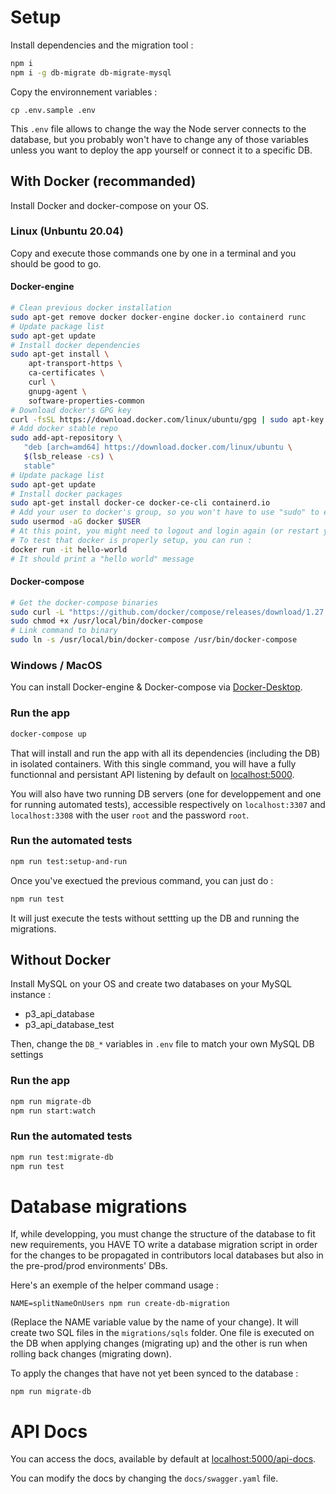# Setup

Install dependencies and the migration tool :

```sh
npm i
npm i -g db-migrate db-migrate-mysql
```

Copy the environnement variables :

```
cp .env.sample .env
```

This `.env` file allows to change the way the Node server connects to the database, but you probably won't have to change any of those variables unless you want to deploy the app yourself or connect it to a specific DB.

## With Docker (recommanded)

Install Docker and docker-compose on your OS.

### Linux (Unbuntu 20.04)

Copy and execute those commands one by one in a terminal and you should be good to go.

#### Docker-engine

```sh
# Clean previous docker installation
sudo apt-get remove docker docker-engine docker.io containerd runc
# Update package list
sudo apt-get update
# Install docker dependencies
sudo apt-get install \
    apt-transport-https \
    ca-certificates \
    curl \
    gnupg-agent \
    software-properties-common
# Download docker's GPG key
curl -fsSL https://download.docker.com/linux/ubuntu/gpg | sudo apt-key add -
# Add docker stable repo
sudo add-apt-repository \
   "deb [arch=amd64] https://download.docker.com/linux/ubuntu \
   $(lsb_release -cs) \
   stable"
# Update package list
sudo apt-get update
# Install docker packages
sudo apt-get install docker-ce docker-ce-cli containerd.io
# Add your user to docker's group, so you won't have to use "sudo" to execute Docker
sudo usermod -aG docker $USER
# At this point, you might need to logout and login again (or restart your machine)
# To test that docker is properly setup, you can run :
docker run -it hello-world
# It should print a "hello world" message
```

#### Docker-compose

```sh
# Get the docker-compose binaries
sudo curl -L "https://github.com/docker/compose/releases/download/1.27.4/docker-compose-$(uname -s)-$(uname -m)" -o /usr/local/bin/docker-compose
sudo chmod +x /usr/local/bin/docker-compose
# Link command to binary
sudo ln -s /usr/local/bin/docker-compose /usr/bin/docker-compose
```

### Windows / MacOS

You can install Docker-engine & Docker-compose via [Docker-Desktop](https://www.docker.com/products/docker-desktop).

### Run the app

```sh
docker-compose up
```

That will install and run the app with all its dependencies (including the DB) in isolated containers. With this single command, you will have a fully functionnal and persistant API listening by default on [localhost:5000](http://localhost:5000).

You will also have two running DB servers (one for developpement and one for running automated tests), accessible respectively on `localhost:3307` and `localhost:3308` with the user `root` and the password `root`.

### Run the automated tests

```sh
npm run test:setup-and-run
```

Once you've exectued the previous command, you can just do :

```sh
npm run test
```

It will just execute the tests without settting up the DB and running the migrations.

## Without Docker

Install MySQL on your OS and create two databases on your MySQL instance :

- p3_api_database
- p3_api_database_test

Then, change the `DB_*` variables in `.env` file to match your own MySQL DB settings

### Run the app

```sh
npm run migrate-db
npm run start:watch
```

### Run the automated tests

```sh
npm run test:migrate-db
npm run test
```

# Database migrations

If, while developping, you must change the structure of the database to fit new requirements,
you HAVE TO write a database migration script in order for the changes to be propagated
in contributors local databases but also in the pre-prod/prod environments' DBs.

Here's an exemple of the helper command usage :

```
NAME=splitNameOnUsers npm run create-db-migration
```

(Replace the NAME variable value by the name of your change). It will create two SQL files in the `migrations/sqls` folder. One file is executed on the DB when applying changes (migrating up) and the other is run when rolling back changes (migrating down).

To apply the changes that have not yet been synced to the database :

```
npm run migrate-db
```

# API Docs

You can access the docs, available by default at [localhost:5000/api-docs](http://localhost:5000/api-docs).

You can modify the docs by changing the `docs/swagger.yaml` file.
